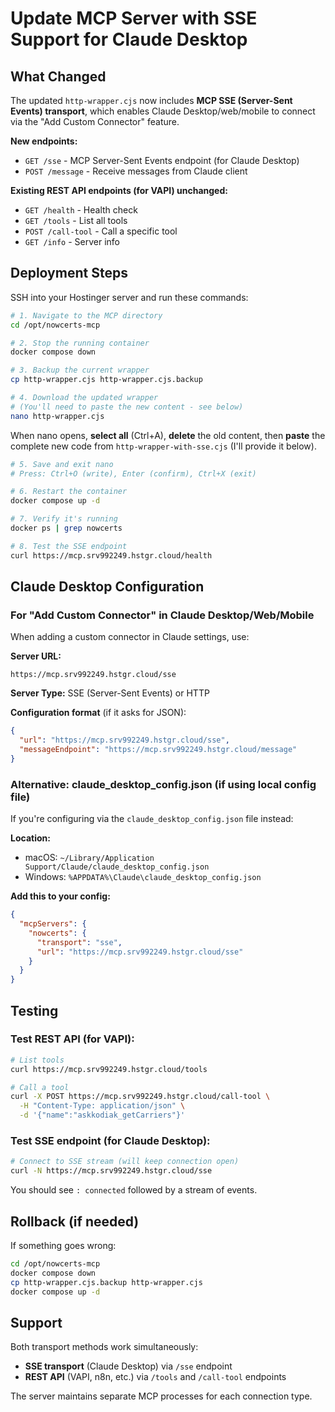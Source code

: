 # Update MCP Server with SSE Support for Claude Desktop

## What Changed

The updated `http-wrapper.cjs` now includes **MCP SSE (Server-Sent Events) transport**, which enables Claude Desktop/web/mobile to connect via the "Add Custom Connector" feature.

**New endpoints:**
- `GET /sse` - MCP Server-Sent Events endpoint (for Claude Desktop)
- `POST /message` - Receive messages from Claude client

**Existing REST API endpoints (for VAPI) unchanged:**
- `GET /health` - Health check
- `GET /tools` - List all tools
- `POST /call-tool` - Call a specific tool
- `GET /info` - Server info

## Deployment Steps

SSH into your Hostinger server and run these commands:

```bash
# 1. Navigate to the MCP directory
cd /opt/nowcerts-mcp

# 2. Stop the running container
docker compose down

# 3. Backup the current wrapper
cp http-wrapper.cjs http-wrapper.cjs.backup

# 4. Download the updated wrapper
# (You'll need to paste the new content - see below)
nano http-wrapper.cjs
```

When nano opens, **select all** (Ctrl+A), **delete** the old content, then **paste** the complete new code from `http-wrapper-with-sse.cjs` (I'll provide it below).

```bash
# 5. Save and exit nano
# Press: Ctrl+O (write), Enter (confirm), Ctrl+X (exit)

# 6. Restart the container
docker compose up -d

# 7. Verify it's running
docker ps | grep nowcerts

# 8. Test the SSE endpoint
curl https://mcp.srv992249.hstgr.cloud/health
```

## Claude Desktop Configuration

### For "Add Custom Connector" in Claude Desktop/Web/Mobile

When adding a custom connector in Claude settings, use:

**Server URL:**
```
https://mcp.srv992249.hstgr.cloud/sse
```

**Server Type:** SSE (Server-Sent Events) or HTTP

**Configuration format** (if it asks for JSON):
```json
{
  "url": "https://mcp.srv992249.hstgr.cloud/sse",
  "messageEndpoint": "https://mcp.srv992249.hstgr.cloud/message"
}
```

### Alternative: claude_desktop_config.json (if using local config file)

If you're configuring via the `claude_desktop_config.json` file instead:

**Location:**
- macOS: `~/Library/Application Support/Claude/claude_desktop_config.json`
- Windows: `%APPDATA%\Claude\claude_desktop_config.json`

**Add this to your config:**
```json
{
  "mcpServers": {
    "nowcerts": {
      "transport": "sse",
      "url": "https://mcp.srv992249.hstgr.cloud/sse"
    }
  }
}
```

## Testing

### Test REST API (for VAPI):
```bash
# List tools
curl https://mcp.srv992249.hstgr.cloud/tools

# Call a tool
curl -X POST https://mcp.srv992249.hstgr.cloud/call-tool \
  -H "Content-Type: application/json" \
  -d '{"name":"askkodiak_getCarriers"}'
```

### Test SSE endpoint (for Claude Desktop):
```bash
# Connect to SSE stream (will keep connection open)
curl -N https://mcp.srv992249.hstgr.cloud/sse
```

You should see `: connected` followed by a stream of events.

## Rollback (if needed)

If something goes wrong:

```bash
cd /opt/nowcerts-mcp
docker compose down
cp http-wrapper.cjs.backup http-wrapper.cjs
docker compose up -d
```

## Support

Both transport methods work simultaneously:
- **SSE transport** (Claude Desktop) via `/sse` endpoint
- **REST API** (VAPI, n8n, etc.) via `/tools` and `/call-tool` endpoints

The server maintains separate MCP processes for each connection type.
